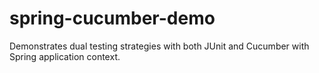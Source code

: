 # spring-cucumber-demo
Demonstrates dual testing strategies with both JUnit and Cucumber with Spring application context.

